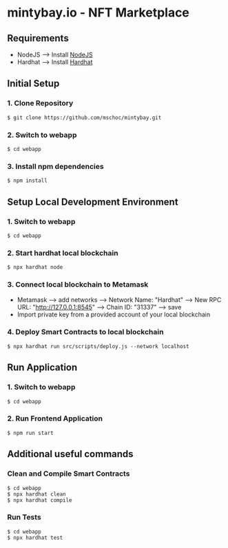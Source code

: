 # mintybay.io - NFT Marketplace

## Requirements
- NodeJS --> Install [NodeJS](https://nodejs.org/en/)
- Hardhat --> Install [Hardhat](https://hardhat.org/)

## Initial Setup
### 1. Clone Repository
`$ git clone https://github.com/mschoc/mintybay.git`
### 2. Switch to webapp
`$ cd webapp`
### 3. Install npm dependencies
`$ npm install`

## Setup Local Development Environment
### 1. Switch to webapp
`$ cd webapp`
### 2. Start hardhat local blockchain
`$ npx hardhat node`
### 3. Connect local blockchain to Metamask
- Metamask --> add networks --> Network Name: "Hardhat" --> New RPC URL: "http://127.0.0.1:8545" --> Chain ID: "31337" --> save
- Import private key from a provided account of your local blockchain
### 4. Deploy Smart Contracts to local blockchain
`$ npx hardhat run src/scripts/deploy.js --network localhost`

## Run Application
### 1. Switch to webapp
`$ cd webapp`
### 2. Run Frontend Application
`$ npm run start`

## Additional useful commands
### Clean and Compile Smart Contracts
```
$ cd webapp
$ npx hardhat clean
$ npx hardhat compile
```
### Run Tests
```
$ cd webapp
$ npx hardhat test
```







